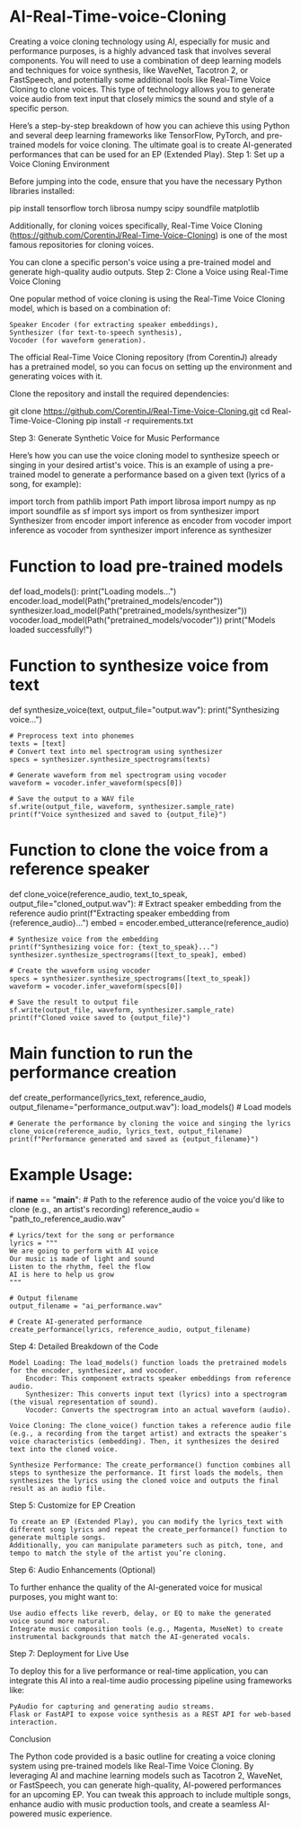 # AI-Real-Time-voice-Cloning
Creating a voice cloning technology using AI, especially for music and performance purposes, is a highly advanced task that involves several components. You will need to use a combination of deep learning models and techniques for voice synthesis, like WaveNet, Tacotron 2, or FastSpeech, and potentially some additional tools like Real-Time Voice Cloning to clone voices. This type of technology allows you to generate voice audio from text input that closely mimics the sound and style of a specific person.

Here’s a step-by-step breakdown of how you can achieve this using Python and several deep learning frameworks like TensorFlow, PyTorch, and pre-trained models for voice cloning. The ultimate goal is to create AI-generated performances that can be used for an EP (Extended Play).
Step 1: Set up a Voice Cloning Environment

Before jumping into the code, ensure that you have the necessary Python libraries installed:

pip install tensorflow torch librosa numpy scipy soundfile matplotlib

Additionally, for cloning voices specifically, Real-Time Voice Cloning (https://github.com/CorentinJ/Real-Time-Voice-Cloning) is one of the most famous repositories for cloning voices.

You can clone a specific person's voice using a pre-trained model and generate high-quality audio outputs.
Step 2: Clone a Voice using Real-Time Voice Cloning

One popular method of voice cloning is using the Real-Time Voice Cloning model, which is based on a combination of:

    Speaker Encoder (for extracting speaker embeddings),
    Synthesizer (for text-to-speech synthesis),
    Vocoder (for waveform generation).

The official Real-Time Voice Cloning repository (from CorentinJ) already has a pretrained model, so you can focus on setting up the environment and generating voices with it.

Clone the repository and install the required dependencies:

git clone https://github.com/CorentinJ/Real-Time-Voice-Cloning.git
cd Real-Time-Voice-Cloning
pip install -r requirements.txt

Step 3: Generate Synthetic Voice for Music Performance

Here’s how you can use the voice cloning model to synthesize speech or singing in your desired artist's voice. This is an example of using a pre-trained model to generate a performance based on a given text (lyrics of a song, for example):

import torch
from pathlib import Path
import librosa
import numpy as np
import soundfile as sf
import sys
import os
from synthesizer import Synthesizer
from encoder import inference as encoder
from vocoder import inference as vocoder
from synthesizer import inference as synthesizer

# Function to load pre-trained models
def load_models():
    print("Loading models...")
    encoder.load_model(Path("pretrained_models/encoder"))
    synthesizer.load_model(Path("pretrained_models/synthesizer"))
    vocoder.load_model(Path("pretrained_models/vocoder"))
    print("Models loaded successfully!")

# Function to synthesize voice from text
def synthesize_voice(text, output_file="output.wav"):
    print("Synthesizing voice...")

    # Preprocess text into phonemes
    texts = [text]
    # Convert text into mel spectrogram using synthesizer
    specs = synthesizer.synthesize_spectrograms(texts)
    
    # Generate waveform from mel spectrogram using vocoder
    waveform = vocoder.infer_waveform(specs[0])

    # Save the output to a WAV file
    sf.write(output_file, waveform, synthesizer.sample_rate)
    print(f"Voice synthesized and saved to {output_file}")

# Function to clone the voice from a reference speaker
def clone_voice(reference_audio, text_to_speak, output_file="cloned_output.wav"):
    # Extract speaker embedding from the reference audio
    print(f"Extracting speaker embedding from {reference_audio}...")
    embed = encoder.embed_utterance(reference_audio)
    
    # Synthesize voice from the embedding
    print(f"Synthesizing voice for: {text_to_speak}...")
    synthesizer.synthesize_spectrograms([text_to_speak], embed)
    
    # Create the waveform using vocoder
    specs = synthesizer.synthesize_spectrograms([text_to_speak])
    waveform = vocoder.infer_waveform(specs[0])
    
    # Save the result to output file
    sf.write(output_file, waveform, synthesizer.sample_rate)
    print(f"Cloned voice saved to {output_file}")

# Main function to run the performance creation
def create_performance(lyrics_text, reference_audio, output_filename="performance_output.wav"):
    load_models()  # Load models

    # Generate the performance by cloning the voice and singing the lyrics
    clone_voice(reference_audio, lyrics_text, output_filename)
    print(f"Performance generated and saved as {output_filename}")

# Example Usage:
if __name__ == "__main__":
    # Path to the reference audio of the voice you'd like to clone (e.g., an artist's recording)
    reference_audio = "path_to_reference_audio.wav"
    
    # Lyrics/text for the song or performance
    lyrics = """
    We are going to perform with AI voice
    Our music is made of light and sound
    Listen to the rhythm, feel the flow
    AI is here to help us grow
    """
    
    # Output filename
    output_filename = "ai_performance.wav"

    # Create AI-generated performance
    create_performance(lyrics, reference_audio, output_filename)

Step 4: Detailed Breakdown of the Code

    Model Loading: The load_models() function loads the pretrained models for the encoder, synthesizer, and vocoder.
        Encoder: This component extracts speaker embeddings from reference audio.
        Synthesizer: This converts input text (lyrics) into a spectrogram (the visual representation of sound).
        Vocoder: Converts the spectrogram into an actual waveform (audio).

    Voice Cloning: The clone_voice() function takes a reference audio file (e.g., a recording from the target artist) and extracts the speaker's voice characteristics (embedding). Then, it synthesizes the desired text into the cloned voice.

    Synthesize Performance: The create_performance() function combines all steps to synthesize the performance. It first loads the models, then synthesizes the lyrics using the cloned voice and outputs the final result as an audio file.

Step 5: Customize for EP Creation

    To create an EP (Extended Play), you can modify the lyrics_text with different song lyrics and repeat the create_performance() function to generate multiple songs.
    Additionally, you can manipulate parameters such as pitch, tone, and tempo to match the style of the artist you’re cloning.

Step 6: Audio Enhancements (Optional)

To further enhance the quality of the AI-generated voice for musical purposes, you might want to:

    Use audio effects like reverb, delay, or EQ to make the generated voice sound more natural.
    Integrate music composition tools (e.g., Magenta, MuseNet) to create instrumental backgrounds that match the AI-generated vocals.

Step 7: Deployment for Live Use

To deploy this for a live performance or real-time application, you can integrate this AI into a real-time audio processing pipeline using frameworks like:

    PyAudio for capturing and generating audio streams.
    Flask or FastAPI to expose voice synthesis as a REST API for web-based interaction.

Conclusion

The Python code provided is a basic outline for creating a voice cloning system using pre-trained models like Real-Time Voice Cloning. By leveraging AI and machine learning models such as Tacotron 2, WaveNet, or FastSpeech, you can generate high-quality, AI-powered performances for an upcoming EP. You can tweak this approach to include multiple songs, enhance audio with music production tools, and create a seamless AI-powered music experience.
